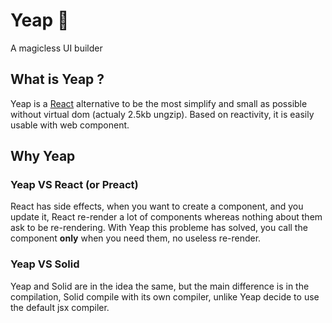 # Yeap 🎉
A magicless UI builder

## What is Yeap ?

Yeap is a [React](https://github.com/facebook/react) alternative to be the most simplify and small as possible without virtual dom (actualy 2.5kb ungzip). Based on reactivity, it is easily usable with web component.

## Why Yeap

### Yeap VS React (or Preact)

React has side effects, when you want to create a component, and you update it, React re-render a lot of components whereas nothing about them ask to be re-rendering. With Yeap this probleme has solved, you call the component **only** when you need them, no useless re-render.

### Yeap VS Solid

Yeap and Solid are in the idea the same, but the main difference is in the compilation, Solid compile with its own compiler, unlike Yeap decide to use the default jsx compiler. 
